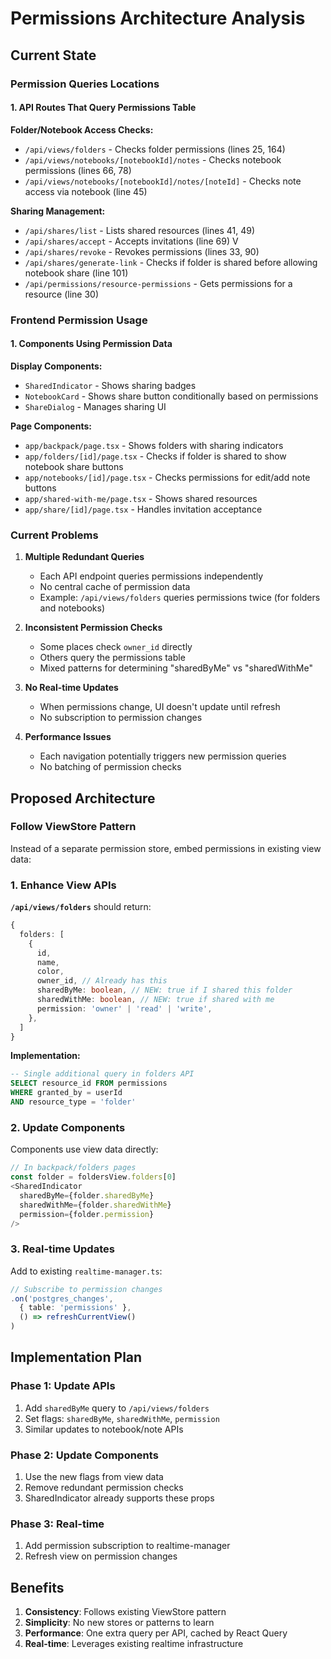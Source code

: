 # Permissions Architecture Analysis

## Current State

### Permission Queries Locations

#### 1. API Routes That Query Permissions Table

**Folder/Notebook Access Checks:**

- `/api/views/folders` - Checks folder permissions (lines 25, 164)
- `/api/views/notebooks/[notebookId]/notes` - Checks notebook permissions (lines 66, 78)
- `/api/views/notebooks/[notebookId]/notes/[noteId]` - Checks note access via notebook (line 45)

**Sharing Management:**

- `/api/shares/list` - Lists shared resources (lines 41, 49)
- `/api/shares/accept` - Accepts invitations (line 69) V
- `/api/shares/revoke` - Revokes permissions (lines 33, 90)
- `/api/shares/generate-link` - Checks if folder is shared before allowing notebook share (line 101)
- `/api/permissions/resource-permissions` - Gets permissions for a resource (line 30)

### Frontend Permission Usage

#### 1. Components Using Permission Data

**Display Components:**

- `SharedIndicator` - Shows sharing badges
- `NotebookCard` - Shows share button conditionally based on permissions
- `ShareDialog` - Manages sharing UI

**Page Components:**

- `app/backpack/page.tsx` - Shows folders with sharing indicators
- `app/folders/[id]/page.tsx` - Checks if folder is shared to show notebook share buttons
- `app/notebooks/[id]/page.tsx` - Checks permissions for edit/add note buttons
- `app/shared-with-me/page.tsx` - Shows shared resources
- `app/share/[id]/page.tsx` - Handles invitation acceptance

### Current Problems

1. **Multiple Redundant Queries**
   - Each API endpoint queries permissions independently
   - No central cache of permission data
   - Example: `/api/views/folders` queries permissions twice (for folders and notebooks)

2. **Inconsistent Permission Checks**
   - Some places check `owner_id` directly
   - Others query the permissions table
   - Mixed patterns for determining "sharedByMe" vs "sharedWithMe"

3. **No Real-time Updates**
   - When permissions change, UI doesn't update until refresh
   - No subscription to permission changes

4. **Performance Issues**
   - Each navigation potentially triggers new permission queries
   - No batching of permission checks

## Proposed Architecture

### Follow ViewStore Pattern

Instead of a separate permission store, embed permissions in existing view data:

### 1. Enhance View APIs

**`/api/views/folders`** should return:

```typescript
{
  folders: [
    {
      id,
      name,
      color,
      owner_id, // Already has this
      sharedByMe: boolean, // NEW: true if I shared this folder
      sharedWithMe: boolean, // NEW: true if shared with me
      permission: 'owner' | 'read' | 'write',
    },
  ]
}
```

**Implementation:**

```sql
-- Single additional query in folders API
SELECT resource_id FROM permissions
WHERE granted_by = userId
AND resource_type = 'folder'
```

### 2. Update Components

Components use view data directly:

```typescript
// In backpack/folders pages
const folder = foldersView.folders[0]
<SharedIndicator
  sharedByMe={folder.sharedByMe}
  sharedWithMe={folder.sharedWithMe}
  permission={folder.permission}
/>
```

### 3. Real-time Updates

Add to existing `realtime-manager.ts`:

```typescript
// Subscribe to permission changes
.on('postgres_changes',
  { table: 'permissions' },
  () => refreshCurrentView()
)
```

## Implementation Plan

### Phase 1: Update APIs

1. Add `sharedByMe` query to `/api/views/folders`
2. Set flags: `sharedByMe`, `sharedWithMe`, `permission`
3. Similar updates to notebook/note APIs

### Phase 2: Update Components

1. Use the new flags from view data
2. Remove redundant permission checks
3. SharedIndicator already supports these props

### Phase 3: Real-time

1. Add permission subscription to realtime-manager
2. Refresh view on permission changes

## Benefits

1. **Consistency**: Follows existing ViewStore pattern
2. **Simplicity**: No new stores or patterns to learn
3. **Performance**: One extra query per API, cached by React Query
4. **Real-time**: Leverages existing realtime infrastructure
